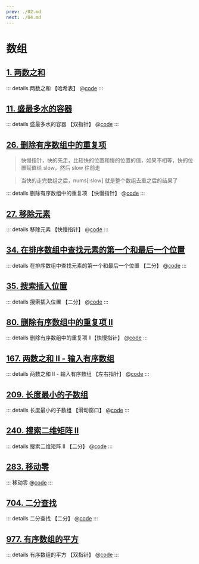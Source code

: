 ```yaml
---
prev: ./02.md
next: ./04.md
---
```


# 数组

## [1. 两数之和](https://leetcode.cn/problems/two-sum/description/)

::: details 两数之和 【哈希表】
@[code](./array/twoSum.py)
:::

## [11. 盛最多水的容器](https://leetcode.cn/problems/container-with-most-water/)

::: details 盛最多水的容器 【双指针】
@[code](./array/maxArea.py)
:::

## [26. 删除有序数组中的重复项](https://leetcode.cn/problems/remove-duplicates-from-sorted-array/description/)

> 快慢指针，快的先走，比较快的位置和慢的位置的值，如果不相等，快的位置赋值给 slow，然后 slow 往前走

> 当快的走完数组之后，nums[:slow] 就是整个数组去重之后的结果了

::: details 删除有序数组中的重复项 【快慢指针】
@[code](./array/removeDuplicates.py)
:::

## [27. 移除元素](https://leetcode.cn/problems/remove-element/)

::: details 移除元素 【快慢指针】
@[code](./array/removeElement.py)
:::

## [34. 在排序数组中查找元素的第一个和最后一个位置](https://leetcode.cn/problems/find-first-and-last-position-of-element-in-sorted-array/)

::: details 在排序数组中查找元素的第一个和最后一个位置 【二分】
@[code](./array/searchRange.py)
:::

## [35. 搜索插入位置](https://leetcode.cn/problems/search-insert-position/)

::: details 搜索插入位置 【二分】
@[code](./array/searchInsert.py)
:::

## [80. 删除有序数组中的重复项 II](https://leetcode.cn/problems/remove-duplicates-from-sorted-array-ii/description/)

::: details 删除有序数组中的重复项 II【快慢指针】
@[code](./array/removeDuplicates2.py)
:::

## [167. 两数之和 II - 输入有序数组](https://leetcode.cn/problems/two-sum-ii-input-array-is-sorted/)

::: details 两数之和 II - 输入有序数组 【左右指针】
@[code](./array/twoSum2.py)
:::

## [209. 长度最小的子数组](https://leetcode.cn/problems/minimum-size-subarray-sum/)

::: details 长度最小的子数组 【滑动窗口】
@[code](./array/minSubArrayLen.py)
:::

## [240. 搜索二维矩阵 II](https://leetcode.cn/problems/search-a-2d-matrix-ii/)

::: details 搜索二维矩阵 II 【二分】
@[code](./array/searchMatrix.py)
:::

## [283. 移动零](https://leetcode.cn/problems/move-zeroes/)

::: 移动零
@[code](./array/moveZeroes.py)
:::

## [704. 二分查找](https://leetcode.cn/problems/binary-search/)

::: details 二分查找 【二分】
@[code](./array/search.py)
:::

## [977. 有序数组的平方](https://leetcode.cn/problems/squares-of-a-sorted-array/)

::: details 有序数组的平方 【双指针】
@[code](./array/sortedSquares.py)
:::

